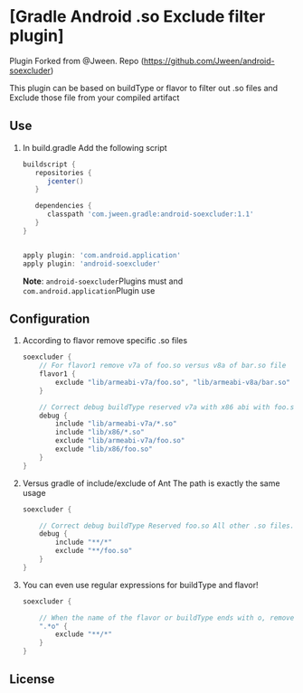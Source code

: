 [Gradle Android .so Exclude filter plugin]
============================

Plugin Forked from @Jween. Repo (https://github.com/Jween/android-soexcluder)

This plugin can be based on buildType or flavor to filter out .so files and Exclude those file from your compiled artifact


Use
---

1. In build.gradle Add the following script

    ```groovy
    buildscript {
       repositories {
          jcenter()
       }

       dependencies {
          classpath 'com.jween.gradle:android-soexcluder:1.1'
       }
    }


    apply plugin: 'com.android.application'
    apply plugin: 'android-soexcluder'
    ```
    **Note**: `android-soexcluder`Plugins must and `com.android.application`Plugin use


Configuration
-------------

1. According to flavor remove specific .so files

    ```groovy
    soexcluder {
        // For flavor1 remove v7a of foo.so versus v8a of bar.so file
        flavor1 {
            exclude "lib/armeabi-v7a/foo.so", "lib/armeabi-v8a/bar.so"
        }

        // Correct debug buildType reserved v7a with x86 abi with foo.so all other than .so files.
        debug {
            include "lib/armeabi-v7a/*.so"
            include "lib/x86/*.so"
            exclude "lib/armeabi-v7a/foo.so"
            exclude "lib/x86/foo.so"
        }
    }
    ```

2. Versus gradle of include/exclude of Ant The path is exactly the same usage

    ```groovy
    soexcluder {

        // Correct debug buildType Reserved foo.so All other .so files.
        debug {
            include "**/*"
            exclude "**/foo.so"
        }
    }
    ```

3. You can even use regular expressions for buildType and flavor!

     ```groovy
     soexcluder {

         // When the name of the flavor or buildType ends with o, remove all so files
         ".*o" {
             exclude "**/*"
         }
     }
     ```

License
-------   